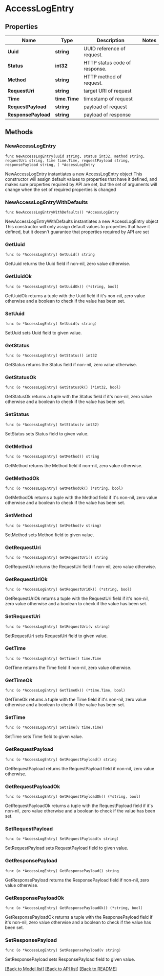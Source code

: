 # AccessLogEntry

## Properties

Name | Type | Description | Notes
------------ | ------------- | ------------- | -------------
**Uuid** | **string** | UUID reference of request. | 
**Status** | **int32** | HTTP status code of response. | 
**Method** | **string** | HTTP method of request. | 
**RequestUri** | **string** | target URI of request | 
**Time** | **time.Time** | timestamp of request | 
**RequestPayload** | **string** | payload of request | 
**ResponsePayload** | **string** | payload of response | 

## Methods

### NewAccessLogEntry

`func NewAccessLogEntry(uuid string, status int32, method string, requestUri string, time time.Time, requestPayload string, responsePayload string, ) *AccessLogEntry`

NewAccessLogEntry instantiates a new AccessLogEntry object
This constructor will assign default values to properties that have it defined,
and makes sure properties required by API are set, but the set of arguments
will change when the set of required properties is changed

### NewAccessLogEntryWithDefaults

`func NewAccessLogEntryWithDefaults() *AccessLogEntry`

NewAccessLogEntryWithDefaults instantiates a new AccessLogEntry object
This constructor will only assign default values to properties that have it defined,
but it doesn't guarantee that properties required by API are set

### GetUuid

`func (o *AccessLogEntry) GetUuid() string`

GetUuid returns the Uuid field if non-nil, zero value otherwise.

### GetUuidOk

`func (o *AccessLogEntry) GetUuidOk() (*string, bool)`

GetUuidOk returns a tuple with the Uuid field if it's non-nil, zero value otherwise
and a boolean to check if the value has been set.

### SetUuid

`func (o *AccessLogEntry) SetUuid(v string)`

SetUuid sets Uuid field to given value.


### GetStatus

`func (o *AccessLogEntry) GetStatus() int32`

GetStatus returns the Status field if non-nil, zero value otherwise.

### GetStatusOk

`func (o *AccessLogEntry) GetStatusOk() (*int32, bool)`

GetStatusOk returns a tuple with the Status field if it's non-nil, zero value otherwise
and a boolean to check if the value has been set.

### SetStatus

`func (o *AccessLogEntry) SetStatus(v int32)`

SetStatus sets Status field to given value.


### GetMethod

`func (o *AccessLogEntry) GetMethod() string`

GetMethod returns the Method field if non-nil, zero value otherwise.

### GetMethodOk

`func (o *AccessLogEntry) GetMethodOk() (*string, bool)`

GetMethodOk returns a tuple with the Method field if it's non-nil, zero value otherwise
and a boolean to check if the value has been set.

### SetMethod

`func (o *AccessLogEntry) SetMethod(v string)`

SetMethod sets Method field to given value.


### GetRequestUri

`func (o *AccessLogEntry) GetRequestUri() string`

GetRequestUri returns the RequestUri field if non-nil, zero value otherwise.

### GetRequestUriOk

`func (o *AccessLogEntry) GetRequestUriOk() (*string, bool)`

GetRequestUriOk returns a tuple with the RequestUri field if it's non-nil, zero value otherwise
and a boolean to check if the value has been set.

### SetRequestUri

`func (o *AccessLogEntry) SetRequestUri(v string)`

SetRequestUri sets RequestUri field to given value.


### GetTime

`func (o *AccessLogEntry) GetTime() time.Time`

GetTime returns the Time field if non-nil, zero value otherwise.

### GetTimeOk

`func (o *AccessLogEntry) GetTimeOk() (*time.Time, bool)`

GetTimeOk returns a tuple with the Time field if it's non-nil, zero value otherwise
and a boolean to check if the value has been set.

### SetTime

`func (o *AccessLogEntry) SetTime(v time.Time)`

SetTime sets Time field to given value.


### GetRequestPayload

`func (o *AccessLogEntry) GetRequestPayload() string`

GetRequestPayload returns the RequestPayload field if non-nil, zero value otherwise.

### GetRequestPayloadOk

`func (o *AccessLogEntry) GetRequestPayloadOk() (*string, bool)`

GetRequestPayloadOk returns a tuple with the RequestPayload field if it's non-nil, zero value otherwise
and a boolean to check if the value has been set.

### SetRequestPayload

`func (o *AccessLogEntry) SetRequestPayload(v string)`

SetRequestPayload sets RequestPayload field to given value.


### GetResponsePayload

`func (o *AccessLogEntry) GetResponsePayload() string`

GetResponsePayload returns the ResponsePayload field if non-nil, zero value otherwise.

### GetResponsePayloadOk

`func (o *AccessLogEntry) GetResponsePayloadOk() (*string, bool)`

GetResponsePayloadOk returns a tuple with the ResponsePayload field if it's non-nil, zero value otherwise
and a boolean to check if the value has been set.

### SetResponsePayload

`func (o *AccessLogEntry) SetResponsePayload(v string)`

SetResponsePayload sets ResponsePayload field to given value.



[[Back to Model list]](../README.md#documentation-for-models) [[Back to API list]](../README.md#documentation-for-api-endpoints) [[Back to README]](../README.md)



